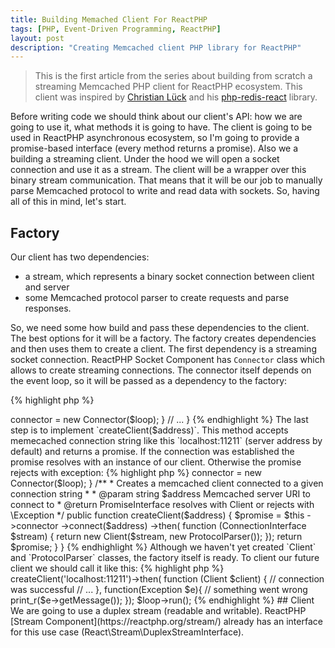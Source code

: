 ```yaml
---
title: Building Memached Client For ReactPHP
tags: [PHP, Event-Driven Programming, ReactPHP]
layout: post
description: "Creating Memcached client PHP library for ReactPHP"
---
```


>This is the first article from the series about building from scratch a streaming Memcached PHP client for ReactPHP ecosystem. This client was inspired by [Christian Lück](https://twitter.com/another_clue)  and his [php-redis-react](https://github.com/clue/php-redis-react) library.

Before writing code we should think about our client's API: how we are going to use it, what methods it is going to have. The client is going to be used in ReactPHP asynchronous ecosystem, so I'm going to provide a promise-based interface (every method returns a promise). Also we a building a streaming client. Under the hood we will open a socket connection and use it as a stream. The client will be a wrapper over this binary stream communication. That means that it will be our job to manually parse Memcached protocol to write and read data with sockets. So, having all of this in mind, let's start.

## Factory
Our client has two dependencies: 
- a stream, which represents a binary socket connection between client and server
- some Memcached protocol parser to create requests and parse responses.

So, we need some how build and pass these dependencies to the client. The best options for it will be a factory. The factory creates dependencies and then uses them to create a client. The first dependency is a streaming socket connection. ReactPHP Socket Component has `Connector` class which allows to create streaming connections. The connector itself depends on the event loop, so it will be passed as a dependency to the factory:

{% highlight php %}
<?php
namespace seregazhuk\React\Memcached;

use React\EventLoop\LoopInterface;
use React\Socket\Connector;

class Factory
{
    private $connector;

    /**
     * @param LoopInterface $loop
     */
    public function __construct(LoopInterface $loop)
    {
        $this->connector = new Connector($loop);
    }

    // ...
}
{% endhighlight %}

The last step is to implement `createClient($address)`. This method accepts memecached connection string like this `localhost:11211` (server address by default) and returns a promise. If the connection was established the promise resolves with an instance of our client. Otherwise the promise rejects with exception:

{% highlight php %}
<?php
namespace seregazhuk\React\Memcached;

use React\EventLoop\LoopInterface;
use React\Socket\Connector;

class Factory
{
    private $connector;

    /**
     * @param LoopInterface $loop
     */
    public function __construct(LoopInterface $loop)
    {
        $this->connector = new Connector($loop);
    }

    /**
     * Creates a memcached client connected to a given connection string
     *
     * @param string $address Memcached server URI to connect to
     * @return PromiseInterface resolves with Client or rejects with \Exception
     */
    public function createClient($address)
    {
        $promise = $this
            ->connector
            ->connect($address)
            ->then(
                function (ConnectionInterface $stream) {
                    return new Client($stream, new ProtocolParser());
                });

        return $promise;
    }
}
{% endhighlight %}

Although we haven't yet created `Client` and `ProtocolParser` classes, the factory itself is ready. To client our future client we should call it like this:

{% highlight php %}
<?php

use seregazhuk\React\Memcached\Factory;
use seregazhuk\React\Memcached\Client;

require '../vendor/autoload.php';

$loop = React\EventLoop\Factory::create();
$factory = new Factory($loop);

$factory->createClient('localhost:11211')->then(
    function (Client $client) {
        // connection was successful
        // ...
    },
    function(Exception $e){
        // something went wrong
        print_r($e->getMessage());
    });

$loop->run();
{% endhighlight %}

## Client 



We are going to use a duplex stream (readable and writable). ReactPHP [Stream Component](https://reactphp.org/stream/) already has an interface for this use case (React\Stream\DuplexStreamInterface).
